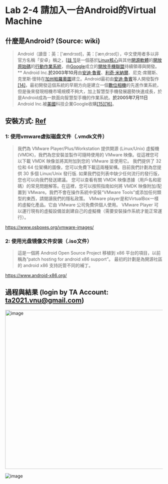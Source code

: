 # Lab 2-4 請加入一台Android的Virtual Machine

## 什麼是Android? (Source: wiki)
> Android（讀音：英：['ændrɔɪd]，美：[ˈænˌdrɔɪd]），中文使用者多以非官方名稱「安卓」稱之，[[註 1]](https://zh.wikipedia.org/wiki/Android#cite_note-14)是一個基於[Linux核心](https://zh.wikipedia.org/wiki/Linux%E6%A0%B8%E5%BF%83)與其他[開源軟體](https://zh.wikipedia.org/wiki/%E5%BC%80%E6%BA%90%E8%BD%AF%E4%BB%B6)的[開放原始碼](https://zh.wikipedia.org/wiki/%E9%96%8B%E6%94%BE%E5%8E%9F%E5%A7%8B%E7%A2%BC)的[行動作業系統](https://zh.wikipedia.org/wiki/%E8%A1%8C%E5%8B%95%E4%BD%9C%E6%A5%AD%E7%B3%BB%E7%B5%B1)，由[Google](https://zh.wikipedia.org/wiki/Google)成立的[開放手機聯盟](https://zh.wikipedia.org/wiki/%E9%96%8B%E6%94%BE%E6%89%8B%E6%A9%9F%E8%81%AF%E7%9B%9F)持續領導與開發。**
Android Inc.**於2003年10月**由[安迪·魯賓](https://zh.wikipedia.org/wiki/%E5%AE%89%E8%BF%AA%C2%B7%E9%B2%81%E5%AE%BE)、[利奇·米納爾](https://zh.wikipedia.org/wiki/%E5%88%A9%E5%A5%87%C2%B7%E7%B1%B3%E7%B4%8D%E7%88%BE)、尼克·席爾斯、克里斯·懷特在[加州](https://zh.wikipedia.org/wiki/%E5%8A%A0%E5%B7%9E)[帕羅奧圖](https://zh.wikipedia.org/wiki/%E5%B8%95%E7%BE%85%E5%A5%A7%E5%9C%96)建立。Android最初由[安迪·魯賓](https://zh.wikipedia.org/wiki/%E5%AE%89%E8%BF%AA%C2%B7%E9%B2%81%E5%AE%BE)等人開發製作[[14]](https://zh.wikipedia.org/wiki/Android#cite_note-15)，最初開發這個系統的早期方向是建立一個[數位相機](https://zh.wikipedia.org/wiki/%E6%95%B8%E4%BD%8D%E7%9B%B8%E6%A9%9F)的先進作業系統，但是後來發現相機市場規模不夠大，加上智慧型手機發展趨勢快速成長，於是Android成為一款面向智慧型手機的作業系統。**於2005年7月11日**Android Inc.被[美國](https://zh.wikipedia.org/wiki/%E7%BE%8E%E5%9C%8B)科技企業Google收購[[15]](https://zh.wikipedia.org/wiki/Android#cite_note-gba-16)[[16]](https://zh.wikipedia.org/wiki/Android#cite_note-hh-17)。

## 安裝方式: [Ref](https://blog.csdn.net/qq_29667985/article/details/106299924)

### 1: 使用vmware虚拟磁盘文件（.vmdk文件）
> 我們為 VMware Player/Plus/Workstation 提供開源 (Linux/Unix) 虛擬機 (VMDK)，我們為您安裝並製作可隨時使用的 VMware 映像。從這裡您可以下載 VMDK 映像並將其附加到您的 VMware 並使用它。
> 我們提供了 32 位和 64 位架構的圖像，您可以免費下載這兩種架構。目前我們計劃為您提供 30 多個 Linux/Unix 發行版. 如果我們從列表中缺少任何流行的發行版，您也可以向我們發送建議。
> 您可以查看有關 VMDK 映像憑據（用戶名和密碼）的常見問題解答。在這裡，您可以按照指南如何將 VMDK 映像附加/配置到 VMware。我們不會在操作系統中安裝“VMware Tools”或添加任何類型的東西，請閱讀我們的隱私政策。
> VMware player是和VirtualBox一樣的虛擬化產品。它由 VMware 公司免費供個人使用。 VMware Player 可以運行現有的虛擬設備並創建自己的虛擬機（需要安裝操作系統才能正常運行）。

https://www.osboxes.org/vmware-images/

### 2: 使用光盘镜像文件安装（.iso文件）

> 這是一個將 Android Open Source Project 移植到 x86 平台的項目，以前稱為“patch hosting for android x86 support”。 
> 最初的計劃是為開源社區的 android x86 支持託管不同的補丁。 

https://www.android-x86.org/

## 過程與結果 (login by TA Account: ta2021.vnu@gmail.com)

<img width="509" alt="image" src="https://user-images.githubusercontent.com/89304181/160241023-d42d0e27-3cff-4dcc-adb6-3a2bbf9f834e.png">

![image](https://user-images.githubusercontent.com/89304181/160241044-a43eead9-8775-4672-b6f0-8d2488e94588.png)

